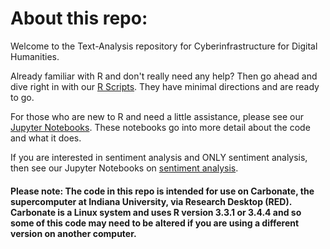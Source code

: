 # About this repo:
Welcome to the Text-Analysis repository for Cyberinfrastructure for Digital Humanities. 

Already familiar with R and don't really need any help? Then go ahead and dive right in with our [R Scripts](https://github.com/cyberdh/Text-Analysis/tree/master/RScripts). They have minimal directions and are ready to go.

For those who are new to R and need a little assistance, please see our [Jupyter Notebooks](https://github.com/cyberdh/Text-Analysis/tree/master/RNotebooks). These notebooks go into more detail about the code and what it does.

If you are interested in sentiment analysis and ONLY sentiment analysis, then see our Jupyter Notebooks on [sentiment analysis](https://github.com/cyberdh/Text-Analysis/tree/master/PresidentSentiment).

#### Please note: The code in this repo is intended for use on Carbonate, the supercomputer at Indiana University, via Research Desktop (RED). Carbonate is a Linux system and uses R version 3.3.1 or 3.4.4 and so some of this code may need to be altered if you are using a different version on another computer.
